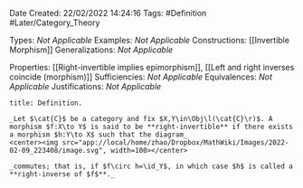 <div class="topSpace"></div>

Date Created: 22/02/2022 14:24:16
Tags: #Definition #Later/Category_Theory

Types: _Not Applicable_
Examples: _Not Applicable_
Constructions: [[Invertible Morphism]]
Generalizations: _Not Applicable_

Properties: [[Right-invertible implies epimorphism]], [[Left and right inverses coincide (morphism)]]
Sufficiencies: _Not Applicable_
Equivalences: _Not Applicable_
Justifications: _Not Applicable_

``` ad-Definition
title: Definition.

_Let $\cat{C}$ be a category and fix $X,Y\in\Obj\l(\cat{C}\r)$. A morphism $f:X\to Y$ is said to be **right-invertible** if there exists a morphism $h:Y\to X$ such that the diagram_
<center><img src="app://local/home/zhao/Dropbox/MathWiki/Images/2022-02-09_223408/image.svg", width=100></center>

_commutes; that is, if $f\circ h=\id_Y$, in which case $h$ is called a **right-inverse of $f$**._

```
